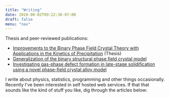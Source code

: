 ```yaml
---
title: "Writing"
date: 2018-06-02T09:22:36-07:00
draft: false
menu: "nav"
---
```


Thesis and peer-reviewed publications:

- [Improvements to the Binary Phase Field Crystal
Theory with Applications in the Kinetics of
Precipitation](/documents/thesis.pdf) (Thesis)
- [Generalization of the binary structural phase field crystal model](/documents/prm-paper.pdf)
- [Investigating gas-phase defect formation in late-stage solidification using a novel phase-field crystal alloy model](https://journals.aps.org/prmaterials/abstract/10.1103/PhysRevMaterials.1.043405)


I write about physics, statistics, programming and other things occasionally. 
Recently I've been interested in self hosted web services. If that that sounds
like the kind of stuff you like, dig through the articles below: